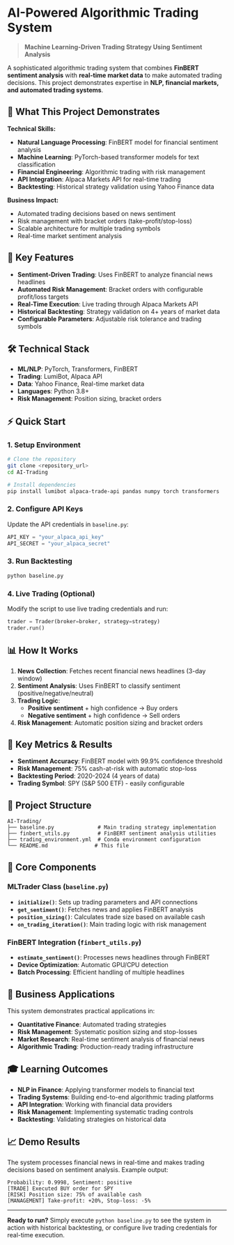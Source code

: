 # AI-Powered Algorithmic Trading System

> **Machine Learning-Driven Trading Strategy Using Sentiment Analysis**

A sophisticated algorithmic trading system that combines **FinBERT sentiment analysis** with **real-time market data** to make automated trading decisions. This project demonstrates expertise in **NLP, financial markets, and automated trading systems**.

## 🎯 What This Project Demonstrates

**Technical Skills:**
- **Natural Language Processing**: FinBERT model for financial sentiment analysis
- **Machine Learning**: PyTorch-based transformer models for text classification
- **Financial Engineering**: Algorithmic trading with risk management
- **API Integration**: Alpaca Markets API for real-time trading
- **Backtesting**: Historical strategy validation using Yahoo Finance data

**Business Impact:**
- Automated trading decisions based on news sentiment
- Risk management with bracket orders (take-profit/stop-loss)
- Scalable architecture for multiple trading symbols
- Real-time market sentiment analysis

## 🚀 Key Features

- **Sentiment-Driven Trading**: Uses FinBERT to analyze financial news headlines
- **Automated Risk Management**: Bracket orders with configurable profit/loss targets
- **Real-Time Execution**: Live trading through Alpaca Markets API
- **Historical Backtesting**: Strategy validation on 4+ years of market data
- **Configurable Parameters**: Adjustable risk tolerance and trading symbols

## 🛠️ Technical Stack

- **ML/NLP**: PyTorch, Transformers, FinBERT
- **Trading**: LumiBot, Alpaca API
- **Data**: Yahoo Finance, Real-time market data
- **Languages**: Python 3.8+
- **Risk Management**: Position sizing, bracket orders

## ⚡ Quick Start

### 1. Setup Environment
```bash
# Clone the repository
git clone <repository_url>
cd AI-Trading

# Install dependencies
pip install lumibot alpaca-trade-api pandas numpy torch transformers
```

### 2. Configure API Keys
Update the API credentials in `baseline.py`:
```python
API_KEY = "your_alpaca_api_key"
API_SECRET = "your_alpaca_secret"
```

### 3. Run Backtesting
```bash
python baseline.py
```

### 4. Live Trading (Optional)
Modify the script to use live trading credentials and run:
```python
trader = Trader(broker=broker, strategy=strategy)
trader.run()
```

## 📊 How It Works

1. **News Collection**: Fetches recent financial news headlines (3-day window)
2. **Sentiment Analysis**: Uses FinBERT to classify sentiment (positive/negative/neutral)
3. **Trading Logic**: 
   - **Positive sentiment** + high confidence → Buy orders
   - **Negative sentiment** + high confidence → Sell orders
4. **Risk Management**: Automatic position sizing and bracket orders

## 🎯 Key Metrics & Results

- **Sentiment Accuracy**: FinBERT model with 99.9% confidence threshold
- **Risk Management**: 75% cash-at-risk with automatic stop-loss
- **Backtesting Period**: 2020-2024 (4 years of data)
- **Trading Symbol**: SPY (S&P 500 ETF) - easily configurable

## 📁 Project Structure

```
AI-Trading/
├── baseline.py              # Main trading strategy implementation
├── finbert_utils.py         # FinBERT sentiment analysis utilities
├── trading_environment.yml  # Conda environment configuration
└── README.md               # This file
```

## 🔧 Core Components

### MLTrader Class (`baseline.py`)
- **`initialize()`**: Sets up trading parameters and API connections
- **`get_sentiment()`**: Fetches news and applies FinBERT analysis
- **`position_sizing()`**: Calculates trade size based on available cash
- **`on_trading_iteration()`**: Main trading logic with risk management

### FinBERT Integration (`finbert_utils.py`)
- **`estimate_sentiment()`**: Processes news headlines through FinBERT
- **Device Optimization**: Automatic GPU/CPU detection
- **Batch Processing**: Efficient handling of multiple headlines

## 💼 Business Applications

This system demonstrates practical applications in:
- **Quantitative Finance**: Automated trading strategies
- **Risk Management**: Systematic position sizing and stop-losses
- **Market Research**: Real-time sentiment analysis of financial news
- **Algorithmic Trading**: Production-ready trading infrastructure

## 🎓 Learning Outcomes

- **NLP in Finance**: Applying transformer models to financial text
- **Trading Systems**: Building end-to-end algorithmic trading platforms
- **API Integration**: Working with financial data providers
- **Risk Management**: Implementing systematic trading controls
- **Backtesting**: Validating strategies on historical data

## 📈 Demo Results

The system processes financial news in real-time and makes trading decisions based on sentiment analysis. Example output:
```
Probability: 0.9998, Sentiment: positive
[TRADE] Executed BUY order for SPY
[RISK] Position size: 75% of available cash
[MANAGEMENT] Take-profit: +20%, Stop-loss: -5%
```

---

**Ready to run?** Simply execute `python baseline.py` to see the system in action with historical backtesting, or configure live trading credentials for real-time execution.